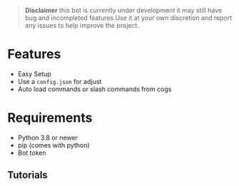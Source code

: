 > **Disclaimer**
this bot is currently under development it may still have bug and incompleted features.Use it at your own discretion and report any issues to help improve the project.

# Features
- Easy Setup
- Use a `config.json` for adjust
- Auto load commands or slash commands from cogs

# Requirements
- Python 3.8 or newer
- pip (comes with python)
- Bot token

## Tutorials

